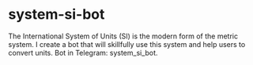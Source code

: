 # system-si-bot
The International System of Units (SI) is the modern form of the metric system. I create a bot that will skillfully use this system and help users to convert units. Bot in Telegram: system_si_bot.
